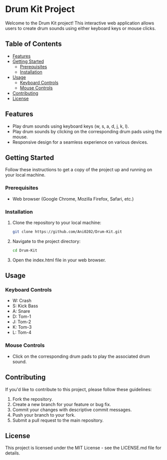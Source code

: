 # Drum Kit Project

Welcome to the Drum Kit project! This interactive web application allows users to create drum sounds using either keyboard keys or mouse clicks.

## Table of Contents

- [Features](#features)
- [Getting Started](#getting-started)
  - [Prerequisites](#prerequisites)
  - [Installation](#installation)
- [Usage](#usage)
  - [Keyboard Controls](#keyboard-controls)
  - [Mouse Controls](#mouse-controls)
- [Contributing](#contributing)
- [License](#license)

## Features

- Play drum sounds using keyboard keys (w, s, a, d, j, k, l).
- Play drum sounds by clicking on the corresponding drum pads using the mouse.
- Responsive design for a seamless experience on various devices.

## Getting Started

Follow these instructions to get a copy of the project up and running on your local machine.

### Prerequisites

- Web browser (Google Chrome, Mozilla Firefox, Safari, etc.)

### Installation

1. Clone the repository to your local machine:

   ```bash
   git clone https://github.com/Ani0202/Drum-Kit.git

2. Navigate to the project directory:

   ```bash
   cd Drum-Kit

3. Open the index.html file in your web browser.

## Usage

### Keyboard Controls

- W: Crash
- S: Kick Bass
- A: Snare
- D: Tom-1
- J: Tom-2
- K: Tom-3
- L: Tom-4

### Mouse Controls

- Click on the corresponding drum pads to play the associated drum sound.

## Contributing

If you'd like to contribute to this project, please follow these guidelines:

1. Fork the repository.
2. Create a new branch for your feature or bug fix.
3. Commit your changes with descriptive commit messages.
4. Push your branch to your fork.
5. Submit a pull request to the main repository.

## License

This project is licensed under the MIT License - see the LICENSE.md file for details.
